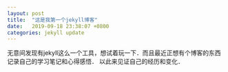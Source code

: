 ```yaml
---
layout: post
title:  "这是我第一个jekyll博客"
date:   2019-09-18 23:38:07 +0800
categories: jekyll update
---
```

无意间发现有jekyll这么一个工具，想试着玩一下．而且最近正想有个博客的东西记录自己的学习笔记和心得感悟．
以此来见证自己的经历和变化．
